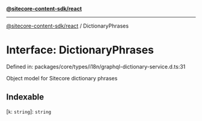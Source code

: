 [**@sitecore-content-sdk/react**](../README.md)

***

[@sitecore-content-sdk/react](../README.md) / DictionaryPhrases

# Interface: DictionaryPhrases

Defined in: packages/core/types/i18n/graphql-dictionary-service.d.ts:31

Object model for Sitecore dictionary phrases

## Indexable

\[`k`: `string`\]: `string`
